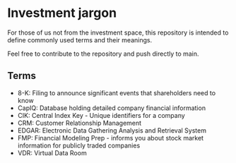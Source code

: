 # Investment jargon
For those of us not from the investment space, this repository is intended to define commonly used terms and their meanings.

Feel free to contribute to the repository and push directly to main.

## Terms
- 8-K: Filing to announce significant events that shareholders need to know
- CapIQ: Database holding detailed company financial information
- CIK: Central Index Key - Unique identifiers for a company
- CRM: Customer Relationship Management
- EDGAR: Electronic Data Gathering Analysis and Retrieval System
- FMP: Financial Modeling Prep - informs you about stock market information for publicly traded companies
- VDR: Virtual Data Room
